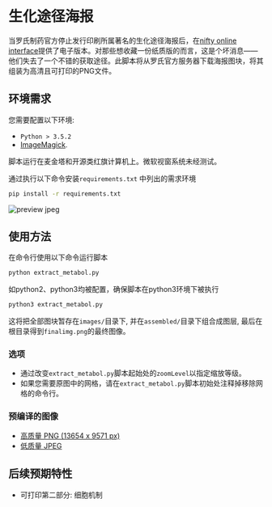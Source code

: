 # 生化途径海报

当罗氏制药官方停止发行印刷所属著名的生化途径海报后，在[nifty online interface](http://biochemical-pathways.com/#/map/1)提供了电子版本。对那些想收藏一份纸质版的而言，这是个坏消息——他们失去了一个不错的获取途径。此脚本将从罗氏官方服务器下载海报图块，将其组装为高清且可打印的PNG文件。

## 环境需求
您需要配置以下环境:
* `Python > 3.5.2`
* [ImageMagick](http://www.imagemagick.org/script/index.php).

脚本运行在麦金塔和开源类红旗计算机上。微软视窗系统未经测试。

通过执行以下命令安装`requirements.txt` 中列出的需求环境

```bash
pip install -r requirements.txt
```

![preview jpeg](preview.jpg)


## 使用方法

在命令行使用以下命令运行脚本
```bash
python extract_metabol.py
```

如python2、python3均被配置，确保脚本在python3环境下被执行
```bash
python3 extract_metabol.py
```

这将把全部图块暂存在`images/`目录下, 并在`assembled/`目录下组合成图层, 最后在根目录得到`finalimg.png`的最终图像。

### 选项
* 通过改变`extract_metabol.py`脚本起始处的`zoomLevel`以指定缩放等级。
* 如果您需要原图中的网格，请在`extract_metabol.py`脚本初始处注释掉移除网格的命令行。

### 预编译的图像
- [高质量 PNG (13654 x 9571 px)](prebuilt_hires.png)
- [低质量 JPEG](prebuilt_lores.jpg)

## 后续预期特性
- 可打印第二部分: 细胞机制
